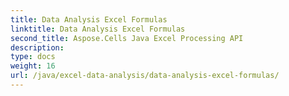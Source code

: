 ```yaml
---
title: Data Analysis Excel Formulas
linktitle: Data Analysis Excel Formulas
second_title: Aspose.Cells Java Excel Processing API
description: 
type: docs
weight: 16
url: /java/excel-data-analysis/data-analysis-excel-formulas/
---
```

